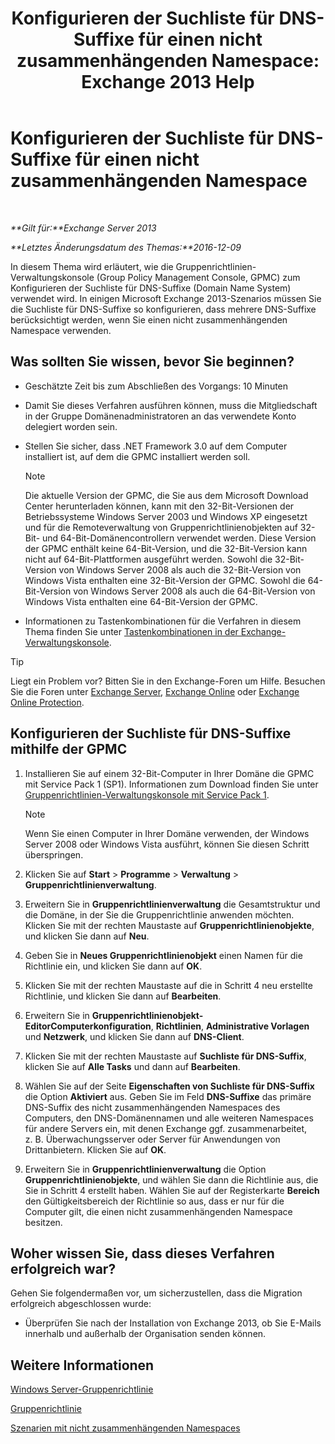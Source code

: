 ﻿---
title: 'Konfigurieren der Suchliste für DNS-Suffixe für einen nicht zusammenhängenden Namespace: Exchange 2013 Help'
TOCTitle: Konfigurieren der Suchliste für DNS-Suffixe für einen nicht zusammenhängenden Namespace
ms:assetid: cfa715ac-7b69-47c3-b206-933ec2cf677b
ms:mtpsurl: https://technet.microsoft.com/de-de/library/Bb847901(v=EXCHG.150)
ms:contentKeyID: 50476759
ms.date: 04/24/2018
mtps_version: v=EXCHG.150
ms.translationtype: HT
---

# Konfigurieren der Suchliste für DNS-Suffixe für einen nicht zusammenhängenden Namespace

 

_**Gilt für:**Exchange Server 2013_

_**Letztes Änderungsdatum des Themas:**2016-12-09_

In diesem Thema wird erläutert, wie die Gruppenrichtlinien-Verwaltungskonsole (Group Policy Management Console, GPMC) zum Konfigurieren der Suchliste für DNS-Suffixe (Domain Name System) verwendet wird. In einigen Microsoft Exchange 2013-Szenarios müssen Sie die Suchliste für DNS-Suffixe so konfigurieren, dass mehrere DNS-Suffixe berücksichtigt werden, wenn Sie einen nicht zusammenhängenden Namespace verwenden.

## Was sollten Sie wissen, bevor Sie beginnen?

  - Geschätzte Zeit bis zum Abschließen des Vorgangs: 10 Minuten

  - Damit Sie dieses Verfahren ausführen können, muss die Mitgliedschaft in der Gruppe Domänenadministratoren an das verwendete Konto delegiert worden sein.

  - Stellen Sie sicher, dass .NET Framework 3.0 auf dem Computer installiert ist, auf dem die GPMC installiert werden soll.
    

    > [!NOTE]
    > Die aktuelle Version der GPMC, die Sie aus dem Microsoft Download Center herunterladen können, kann mit den 32-Bit-Versionen der Betriebssysteme Windows Server 2003 und Windows XP eingesetzt und für die Remoteverwaltung von Gruppenrichtlinienobjekten auf 32-Bit- und 64-Bit-Domänencontrollern verwendet werden. Diese Version der GPMC enthält keine 64-Bit-Version, und die 32-Bit-Version kann nicht auf 64-Bit-Plattformen ausgeführt werden. Sowohl die 32-Bit-Version von Windows Server 2008&nbsp;als auch die 32-Bit-Version von Windows Vista&nbsp;enthalten eine 32-Bit-Version der GPMC. Sowohl die 64-Bit-Version von Windows Server 2008&nbsp;als auch die 64-Bit-Version von Windows Vista&nbsp;enthalten eine 64-Bit-Version der GPMC.



  - Informationen zu Tastenkombinationen für die Verfahren in diesem Thema finden Sie unter [Tastenkombinationen in der Exchange-Verwaltungskonsole](keyboard-shortcuts-in-the-exchange-admin-center-exchange-online-protection-help.md).


> [!TIP]
> Liegt ein Problem vor? Bitten Sie in den Exchange-Foren um Hilfe. Besuchen Sie die Foren unter <A href="https://go.microsoft.com/fwlink/p/?linkid=60612">Exchange Server</A>, <A href="https://go.microsoft.com/fwlink/p/?linkid=267542">Exchange Online</A> oder <A href="https://go.microsoft.com/fwlink/p/?linkid=285351">Exchange Online Protection</A>.



## Konfigurieren der Suchliste für DNS-Suffixe mithilfe der GPMC

1.  Installieren Sie auf einem 32-Bit-Computer in Ihrer Domäne die GPMC mit Service Pack 1 (SP1). Informationen zum Download finden Sie unter [Gruppenrichtlinien-Verwaltungskonsole mit Service Pack 1](https://go.microsoft.com/fwlink/p/?linkid=100126).
    

    > [!NOTE]
    > Wenn Sie einen Computer in Ihrer Domäne verwenden, der Windows Server 2008&nbsp;oder Windows Vista ausführt, können Sie diesen Schritt überspringen.



2.  Klicken Sie auf **Start** \> **Programme** \> **Verwaltung** \> **Gruppenrichtlinienverwaltung**.

3.  Erweitern Sie in **Gruppenrichtlinienverwaltung** die Gesamtstruktur und die Domäne, in der Sie die Gruppenrichtlinie anwenden möchten. Klicken Sie mit der rechten Maustaste auf **Gruppenrichtlinienobjekte**, und klicken Sie dann auf **Neu**.

4.  Geben Sie in **Neues Gruppenrichtlinienobjekt** einen Namen für die Richtlinie ein, und klicken Sie dann auf **OK**.

5.  Klicken Sie mit der rechten Maustaste auf die in Schritt 4 neu erstellte Richtlinie, und klicken Sie dann auf **Bearbeiten**.

6.  Erweitern Sie in **Gruppenrichtlinienobjekt-EditorComputerkonfiguration**, **Richtlinien**, **Administrative Vorlagen** und **Netzwerk**, und klicken Sie dann auf **DNS-Client**.

7.  Klicken Sie mit der rechten Maustaste auf **Suchliste für DNS-Suffix**, klicken Sie auf **Alle Tasks** und dann auf **Bearbeiten**.

8.  Wählen Sie auf der Seite **Eigenschaften von Suchliste für DNS-Suffix** die Option **Aktiviert** aus. Geben Sie im Feld **DNS-Suffixe** das primäre DNS-Suffix des nicht zusammenhängenden Namespaces des Computers, den DNS-Domänennamen und alle weiteren Namespaces für andere Servers ein, mit denen Exchange ggf. zusammenarbeitet, z. B. Überwachungsserver oder Server für Anwendungen von Drittanbietern. Klicken Sie auf **OK**.

9.  Erweitern Sie in **Gruppenrichtlinienverwaltung** die Option **Gruppenrichtlinienobjekte**, und wählen Sie dann die Richtlinie aus, die Sie in Schritt 4 erstellt haben. Wählen Sie auf der Registerkarte **Bereich** den Gültigkeitsbereich der Richtlinie so aus, dass er nur für die Computer gilt, die einen nicht zusammenhängenden Namespace besitzen.

## Woher wissen Sie, dass dieses Verfahren erfolgreich war?

Gehen Sie folgendermaßen vor, um sicherzustellen, dass die Migration erfolgreich abgeschlossen wurde:

  - Überprüfen Sie nach der Installation von Exchange 2013, ob Sie E-Mails innerhalb und außerhalb der Organisation senden können.

## Weitere Informationen

[Windows Server-Gruppenrichtlinie](https://go.microsoft.com/fwlink/p/?linkid=100128)

[Gruppenrichtlinie](https://go.microsoft.com/fwlink/?linkid=268043)

[Szenarien mit nicht zusammenhängenden Namespaces](disjoint-namespace-scenarios-exchange-2013-help.md)

